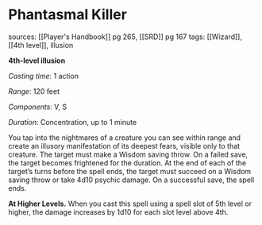 # Phantasmal Killer
sources: [[Player's Handbook]] pg 265, [[SRD]] pg 167
tags: [[Wizard]], [[4th level]], illusion

**4th-level illusion**

*Casting time*: 1 action

*Range*: 120 feet

*Components*: V, S

*Duration*: Concentration, up to 1 minute

You tap into the nightmares of a creature you can see within range and create an illusory manifestation of its deepest fears, visible only to that creature. The target must make a Wisdom saving throw. On a failed save, the target becomes frightened for the duration. At the end of each of the target’s turns before the spell ends, the target must succeed on a Wisdom saving throw or take 4d10 psychic damage. On a successful save, the spell ends. 

**At Higher Levels.** When you cast this spell using a spell slot of 5th level or higher, the damage increases by 1d10 for each slot level above 4th.
